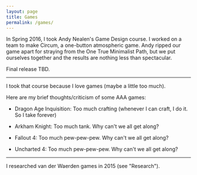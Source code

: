 ```yaml
---
layout: page
title: Games
permalink: /games/
---
```


In Spring 2016, I took Andy Nealen's Game Design course. I worked on a team to make Circum, a one-button atmospheric game. Andy ripped our game apart for straying from the One True Minimalist Path, but we put ourselves together and the results are nothing less than spectacular.

Final release TBD.

---

I took that course because I love games (maybe a little too much).

Here are my brief thoughts/criticism of some AAA games:

* Dragon Age Inquisition: Too much crafting (whenever I can craft, I do it. So I take forever)

* Arkham Knight: Too much tank. Why can't we all get along?

* Fallout 4: Too much pew-pew-pew. Why can't we all get along?

* Uncharted 4: Too much pew-pew-pew. Why can't we all get along?

---

I researched van der Waerden games in 2015 (see "Research").
